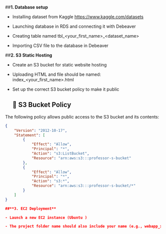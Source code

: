 ##**1. Database setup**

- Installing dataset from Kaggle https://www.kaggle.com/datasets

- Launching database in RDS and connecting it with Debeaver

- Creating table named tbl_<your_first_name>_<dataset_name>

- Importing CSV file to the database in Debeaver

##**2. S3 Static Hosting**

- Create an S3 bucket for static website hosting

- Uploading HTML and file should be named: index_<your_first_name>.html

- Set up the correct S3 bucket policy to make it public

  ## 📁 S3 Bucket Policy

The following policy allows public access to the S3 bucket and its contents:

```json
{
    "Version": "2012-10-17",
    "Statement": [
        {
            "Effect": "Allow",
            "Principal": "*",
            "Action": "s3:ListBucket",
            "Resource": "arn:aws:s3:::professor-s-bucket"
        },
        {
            "Effect": "Allow",
            "Principal": "*",
            "Action": "s3:*",
            "Resource": "arn:aws:s3:::professor-s-bucket/*"
        }
    ]
}

##**3. EC2 Deployment**

- Launch a new EC2 instance (Ubuntu )

- The project folder name should also include your name (e.g., webapp_xusanboy).

